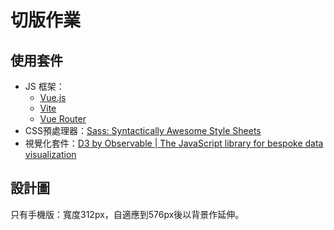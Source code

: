 # 切版作業

## 使用套件

- JS 框架：
  - [Vue.js](https://vuejs.org)
  - [Vite](https://vitejs.dev/)
  - [Vue Router](https://router.vuejs.org/)
- CSS預處理器：[Sass: Syntactically Awesome Style Sheets](https://sass-lang.com/)
- 視覺化套件：[D3 by Observable | The JavaScript library for bespoke data visualization](https://d3js.org/)

## 設計圖

只有手機版：寬度312px，自適應到576px後以背景作延伸。
